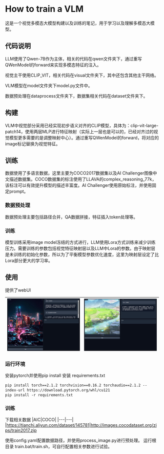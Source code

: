 # How to train a VLM

这是一个视觉多模态大模型构建以及训练的笔记，用于学习以及理解多模态大模型。

## 代码说明

LLM使用了Qwen-7B作为主体，相关的代码在qwen文件夹下，通过重写QWenModel的forward来实现多模态特征的注入。

视觉主干使用CLIP_VIT，相关代码在visual文件夹下，其中还包含其他主干网络。

VLM模型在model文件夹下model.py文件中。

数据预处理在dataprocess文件夹下，数据集相关代码在dataset文件夹下。

## 构建

VLM中视觉部分采用已经实现初步语义对齐的CLIP模型，具体为：clip-vit-large-patch14，使用两层MLP进行特征映射（实际上一层也是可以的，已经对齐过的视觉模型更多需要的是调整映射中心）。通过重写QWenModel的forward，将对应的image标记替换为视觉特征。

## 训练

数据使用了多语言数据，这里主要为COCO2017数据集以及AI Challenger图像中文描述数据集。COCO数据集的标注使用了LLAVA的complex_reasoning_77k，该标注可以有效提升模型的描述丰富度。AI Challenger使用原始标注，并使用固定prompt。

### 数据预处理

数据预处理主要包括路径合并，QA数据拼接，特征插入token处理等。

### 训练

模型训练采用image model冻结的方式进行，LLM使用Lora方式训练来减少训练压力。需要训练的参数包括视觉特征映射层以及LLM中Lora的参数。由于映射层是未训练的初始化参数，所以为了平衡模型参数优化速度，这里为映射层设定了比Lora部分更大的学习率。

## 使用

提供了webUI

|![](./img/1.png) |![](./img/2.png)|
|---|---|

### 运行环境

安装pytorch并使用pip install 安装 requirements.txt
```shell
pip install torch==2.1.2 torchvision==0.16.2 torchaudio==2.1.2 --index-url https://download.pytorch.org/whl/cu121
pip install -r requirements.txt
```

### 训练

下载相关数据
|AIC|COCO|
|---|---|
|https://tianchi.aliyun.com/dataset/145781|http://images.cocodataset.org/zips/train2017.zip

使用config.yaml配置数据路径，并使用process_image.py进行预处理。
运行根目录 train.bat/train.sh，可自行配置相关参数进行试验。